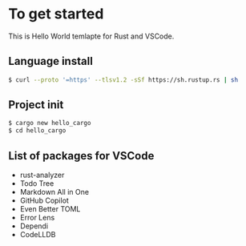 # To get started
This is Hello World temlapte for Rust and VSCode.

## Language install

```bash
$ curl --proto '=https' --tlsv1.2 -sSf https://sh.rustup.rs | sh
```

## Project init

```bash
$ cargo new hello_cargo
$ cd hello_cargo
```

## List of packages for VSCode

- rust-analyzer
- Todo Tree
- Markdown All in One
- GitHub Copilot
- Even Better TOML
- Error Lens
- Dependi
- CodeLLDB

